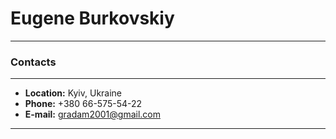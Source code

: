 # Eugene Burkovskiy
***
### Contacts
***
- **Location:** Kyiv, Ukraine
- **Phone:** +380 66-575-54-22
- **E-mail:** gradam2001@gmail.com
***


